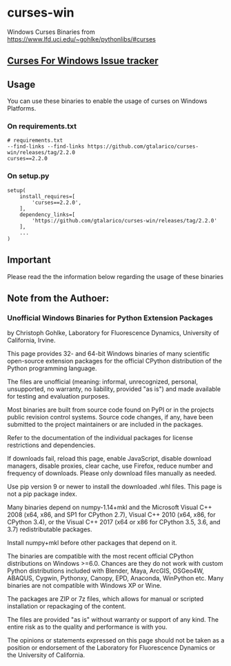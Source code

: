 # curses-win

Windows Curses Binaries from https://www.lfd.uci.edu/~gohlke/pythonlibs/#curses

## [Curses For Windows Issue tracker](https://bugs.python.org/issue2889)

## Usage

You can use these binaries to enable the usage of curses on Windows Platforms.

### On requirements.txt

```
# requirements.txt
--find-links --find-links https://github.com/gtalarico/curses-win/releases/tag/2.2.0
curses==2.2.0
```

### On setup.py

```
setup(
    install_requires=[
        'curses==2.2.0',
    ],
    dependency_links=[
        'https://github.com/gtalarico/curses-win/releases/tag/2.2.0'
    ],
    ...
)
```




## Important

Please read the the information below regarding the usage of these binaries

## Note from the Authoer:

### Unofficial Windows Binaries for Python Extension Packages

by Christoph Gohlke, Laboratory for Fluorescence Dynamics, University of California, Irvine.

This page provides 32- and 64-bit Windows binaries of many scientific open-source extension packages for the official CPython distribution of the Python programming language.

The files are unofficial (meaning: informal, unrecognized, personal, unsupported, no warranty, no liability, provided "as is") and made available for testing and evaluation purposes.

Most binaries are built from source code found on PyPI or in the projects public revision control systems. Source code changes, if any, have been submitted to the project maintainers or are included in the packages.

Refer to the documentation of the individual packages for license restrictions and dependencies.

If downloads fail, reload this page, enable JavaScript, disable download managers, disable proxies, clear cache, use Firefox, reduce number and frequency of downloads. Please only download files manually as needed.

Use pip version 9 or newer to install the downloaded .whl files. This page is not a pip package index.

Many binaries depend on numpy-1.14+mkl and the Microsoft Visual C++ 2008 (x64, x86, and SP1 for CPython 2.7), Visual C++ 2010 (x64, x86, for CPython 3.4), or the Visual C++ 2017 (x64 or x86 for CPython 3.5, 3.6, and 3.7) redistributable packages.

Install numpy+mkl before other packages that depend on it.

The binaries are compatible with the most recent official CPython distributions on Windows >=6.0. Chances are they do not work with custom Python distributions included with Blender, Maya, ArcGIS, OSGeo4W, ABAQUS, Cygwin, Pythonxy, Canopy, EPD, Anaconda, WinPython etc. Many binaries are not compatible with Windows XP or Wine.

The packages are ZIP or 7z files, which allows for manual or scripted installation or repackaging of the content.

The files are provided "as is" without warranty or support of any kind. The entire risk as to the quality and performance is with you.

The opinions or statements expressed on this page should not be taken as a position or endorsement of the Laboratory for Fluorescence Dynamics or the University of California.
